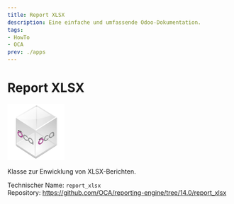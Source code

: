 ```yaml
---
title: Report XLSX
description: Eine einfache und umfassende Odoo-Dokumentation.
tags:
- HowTo
- OCA
prev: ./apps
---
```

# Report XLSX
![icon_oca_app](attachments/icon_oca_app.png)

Klasse zur Enwicklung von XLSX-Berichten.

Technischer Name: `report_xlsx`\
Repository: <https://github.com/OCA/reporting-engine/tree/14.0/report_xlsx>

